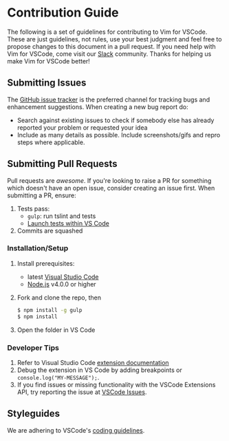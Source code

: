 # Contribution Guide

The following is a set of guidelines for contributing to Vim for VSCode.
These are just guidelines, not rules, use your best judgment and feel free to propose changes to this document in a pull request.
If you need help with Vim for VSCode, come visit our [Slack](http://slackin.westus.cloudapp.azure.com/) community. 
Thanks for helping us make Vim for VSCode better!

## Submitting Issues

The [GitHub issue tracker](https://github.com/VSCodeVim/Vim/issues) is the preferred channel for tracking bugs and enhancement suggestions.
When creating a new bug report do:

* Search against existing issues to check if somebody else has already reported your problem or requested your idea
* Include as many details as possible. Include screenshots/gifs and repro steps where applicable.

## Submitting Pull Requests

Pull requests are *awesome*. 
If you're looking to raise a PR for something which doesn't have an open issue, consider creating an issue first. 
When submitting a PR, ensure:

1. Tests pass:
	* `gulp`: run tslint and tests
	* [Launch tests within VS Code](https://code.visualstudio.com/docs/extensions/testing-extensions)
2. Commits are squashed

### Installation/Setup

1. Install prerequisites:
   * latest [Visual Studio Code](https://code.visualstudio.com/)
   * [Node.js](https://nodejs.org/) v4.0.0 or higher
2. Fork and clone the repo, then

	```bash
	$ npm install -g gulp
	$ npm install
	```

3. Open the folder in VS Code

### Developer Tips

1. Refer to Visual Studio Code [extension documentation](https://code.visualstudio.com/docs/extensions/overview)
2. Debug the extension in VS Code by adding breakpoints or `console.log("MY-MESSAGE");`.
3. If you find issues or missing functionality with the VSCode Extensions API, try reporting the issue at [VSCode Issues](https://github.com/microsoft/vscode/issues).

## Styleguides

We are adhering to VSCode's [coding guidelines](https://github.com/Microsoft/vscode/wiki/Coding-Guidelines).